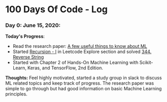 # 100 Days Of Code - Log


### Day 0: June 15, 2020:

**Today's Progress**:
 - Read the research paper: [A few useful things to know about ML](https://homes.cs.washington.edu/~pedrod/papers/cacm12.pdf)
 - Started [Recursion - I](https://leetcode.com/explore/learn/card/recursion-i/250/principle-of-recursion/) in Leetcode Explore section and solved [344. Reverse String](https://leetcode.com/problems/reverse-string/)
 - Started with Chapter 2 of Hands-On Machine Learning with Scikit-Learn, Keras, and TensorFlow, 2nd Edition.

**Thoughts:** Feel highly motivated, started a study group in slack to discuss ML related topics and keep track of progress. The research paper was simple to go through but had good information on basic Machine Learning principles. 
